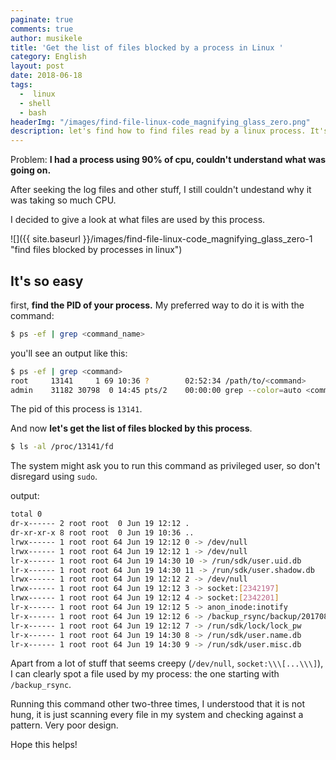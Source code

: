 ```yaml
---
paginate: true
comments: true
author: musikele
title: 'Get the list of files blocked by a process in Linux '
category: English
layout: post
date: 2018-06-18
tags:
  -  linux
  - shell
  - bash
headerImg: "/images/find-file-linux-code_magnifying_glass_zero.png"
description: let's find how to find files read by a linux process. It's super easy!
---
```

Problem: **I had a process using 90% of cpu, couldn't understand what was going on.**

After seeking the log files and other stuff, I still couldn't undestand why it was taking so much CPU.

I decided to give a look at what files are used by this process.

![]({{ site.baseurl }}/images/find-file-linux-code_magnifying_glass_zero-1 "find files blocked by processes in linux")

## It's so easy

first, **find the PID of your process.** My preferred way to do it is with the command:

```bash
$ ps -ef | grep <command_name>
```

you'll see an output like this:

```bash
$ ps -ef | grep <command>
root     13141     1 69 10:36 ?        02:52:34 /path/to/<command>
admin    31182 30798  0 14:45 pts/2    00:00:00 grep --color=auto <command>
```

The pid of this process is `13141`.

And now **let's get the list of files blocked by this process**.

```bash
$ ls -al /proc/13141/fd 
```

The system might ask you to run this command as privileged user, so don't disregard using `sudo`.

output:

```bash
total 0
dr-x------ 2 root root  0 Jun 19 12:12 .
dr-xr-xr-x 8 root root  0 Jun 19 10:36 ..
lrwx------ 1 root root 64 Jun 19 12:12 0 -> /dev/null
lrwx------ 1 root root 64 Jun 19 12:12 1 -> /dev/null
lr-x------ 1 root root 64 Jun 19 14:30 10 -> /run/sdk/user.uid.db
lr-x------ 1 root root 64 Jun 19 14:30 11 -> /run/sdk/user.shadow.db
lrwx------ 1 root root 64 Jun 19 12:12 2 -> /dev/null
lrwx------ 1 root root 64 Jun 19 12:12 3 -> socket:[2342197]
lrwx------ 1 root root 64 Jun 19 12:12 4 -> socket:[2342201]
lr-x------ 1 root root 64 Jun 19 12:12 5 -> anon_inode:inotify
lr-x------ 1 root root 64 Jun 19 12:12 6 -> /backup_rsync/backup/20170825-1225/lib/azure-cli/lib/python2.7/site-packages/azure/mgmt/network/v2017_03_01/models
lr-x------ 1 root root 64 Jun 19 12:12 7 -> /run/sdk/lock/lock_pw
lr-x------ 1 root root 64 Jun 19 14:30 8 -> /run/sdk/user.name.db
lr-x------ 1 root root 64 Jun 19 14:30 9 -> /run/sdk/user.misc.db
```

Apart from a lot of stuff that seems creepy (`/dev/null`, `socket:\\\[...\\\]`), I can clearly spot a file used by my process: the one starting with `/backup_rsync`.

Running this command other two-three times, I understood that it is not hung, it is just scanning every file in my system and checking against a pattern. Very poor design.

Hope this helps!